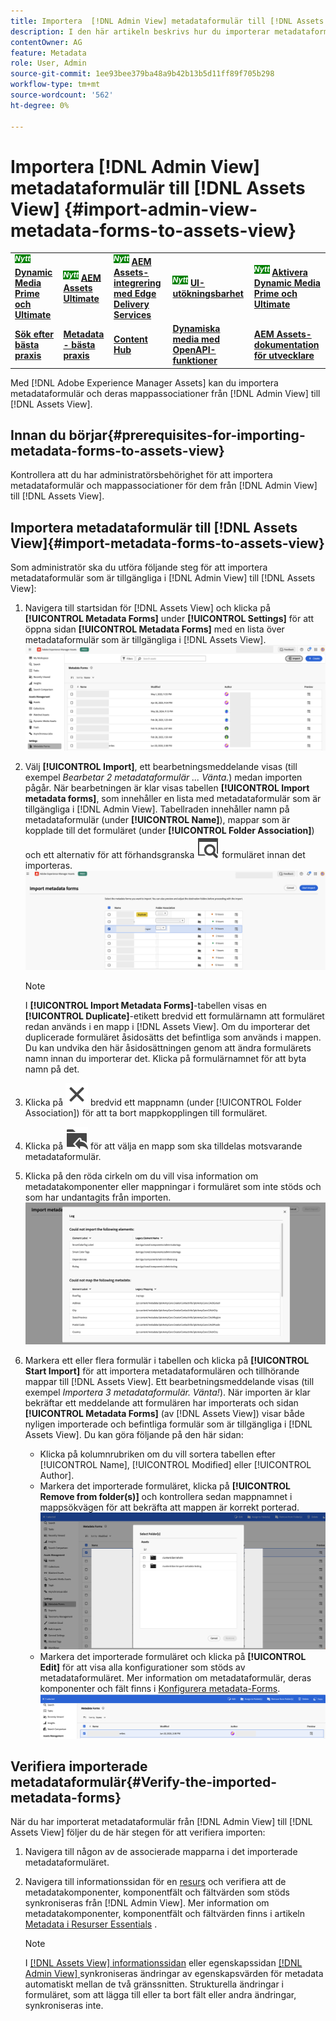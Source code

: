 ```yaml
---
title: Importera  [!DNL Admin View] metadataformulär till [!DNL Assets View]
description: I den här artikeln beskrivs hur du importerar metadataformuläret som finns i  [!DNL Admin View] till [!DNL Assets View]
contentOwner: AG
feature: Metadata
role: User, Admin
source-git-commit: 1ee93bee379ba48a9b42b13b5d11ff89f705b298
workflow-type: tm+mt
source-wordcount: '562'
ht-degree: 0%

---
```



# Importera [!DNL Admin View] metadataformulär till [!DNL Assets View] {#import-admin-view-metadata-forms-to-assets-view}

<table>
    <tr>
        <td>
            <sup style= "background-color:#008000; color:#FFFFFF; font-weight:bold"><i>Nytt</i></sup> <a href="/help/assets/dynamic-media/dm-prime-ultimate.md"><b>Dynamic Media Prime och Ultimate</b></a>
        </td>
        <td>
            <sup style= "background-color:#008000; color:#FFFFFF; font-weight:bold"><i>Nytt</i></sup> <a href="/help/assets/assets-ultimate-overview.md"><b>AEM Assets Ultimate</b></a>
        </td>
        <td>
            <sup style= "background-color:#008000; color:#FFFFFF; font-weight:bold"><i>Nytt</i></sup> <a href="/help/assets/integrate-aem-assets-edge-delivery-services.md"><b>AEM Assets-integrering med Edge Delivery Services</b></a>
        </td>
        <td>
            <sup style= "background-color:#008000; color:#FFFFFF; font-weight:bold"><i>Nytt</i></sup> <a href="/help/assets/aem-assets-view-ui-extensibility.md"><b>UI-utökningsbarhet</b></a>
        </td>
          <td>
            <sup style= "background-color:#008000; color:#FFFFFF; font-weight:bold"><i>Nytt</i></sup> <a href="/help/assets/dynamic-media/enable-dynamic-media-prime-and-ultimate.md"><b>Aktivera Dynamic Media Prime och Ultimate</b></a>
        </td>
    </tr>
    <tr>
        <td>
            <a href="/help/assets/search-best-practices.md"><b>Sök efter bästa praxis</b></a>
        </td>
        <td>
            <a href="/help/assets/metadata-best-practices.md"><b>Metadata - bästa praxis</b></a>
        </td>
        <td>
            <a href="/help/assets/product-overview.md"><b>Content Hub</b></a>
        </td>
        <td>
            <a href="/help/assets/dynamic-media-open-apis-overview.md"><b>Dynamiska media med OpenAPI-funktioner</b></a>
        </td>
        <td>
            <a href="https://developer.adobe.com/experience-cloud/experience-manager-apis/"><b>AEM Assets-dokumentation för utvecklare</b></a>
        </td>
    </tr>
</table>

Med [!DNL Adobe Experience Manager Assets] kan du importera metadataformulär och deras mappassociationer från [!DNL Admin View] till [!DNL Assets View].

## Innan du börjar{#prerequisites-for-importing-metadata-forms-to-assets-view}

Kontrollera att du har administratörsbehörighet för att importera metadataformulär och mappassociationer för dem från [!DNL Admin View] till [!DNL Assets View].

## Importera metadataformulär till [!DNL Assets View]{#import-metadata-forms-to-assets-view}

Som administratör ska du utföra följande steg för att importera metadataformulär som är tillgängliga i [!DNL Admin View] till [!DNL Assets View]:

1. Navigera till startsidan för [!DNL Assets View] och klicka på **[!UICONTROL  Metadata Forms]** under **[!UICONTROL Settings]** för att öppna sidan **[!UICONTROL Metadata Forms]** med en lista över metadataformulär som är tillgängliga i [!DNL Assets View].
   ![sida med metadataformulär](/help/assets/assets/metadata-forms-page.png)
1. Välj **[!UICONTROL Import]**, ett bearbetningsmeddelande visas (till exempel *Bearbetar 2 metadataformulär ... Vänta.*) medan importen pågår. När bearbetningen är klar visas tabellen **[!UICONTROL Import metadata forms]**, som innehåller en lista med metadataformulär som är tillgängliga i [!DNL Admin View]. Tabellraden innehåller namn på metadataformulär (under **[!UICONTROL Name]**), mappar som är kopplade till det formuläret (under **[!UICONTROL Folder Association]**) och ett alternativ för att förhandsgranska ![förhandsgranska](/help/assets/assets/Preview.svg) formuläret innan det importeras.
   ![Importera Forms-metadatasida](/help/assets/assets/import-metadata-forms-page.png)

   >[!NOTE]
   > 
   > I **[!UICONTROL Import Metadata Forms]**-tabellen visas en **[!UICONTROL Duplicate]**-etikett bredvid ett formulärnamn att formuläret redan används i en mapp i [!DNL Assets View]. Om du importerar det duplicerade formuläret åsidosätts det befintliga som används i mappen. Du kan undvika den här åsidosättningen genom att ändra formulärets namn innan du importerar det. Klicka på formulärnamnet för att byta namn på det.
1. Klicka på ![välj mapp](/help/assets/assets/x.svg) bredvid ett mappnamn (under [!UICONTROL Folder Association]) för att ta bort mappkopplingen till formuläret.
1. Klicka på ![välj mapp](/help/assets/assets/add-to-folder.svg) för att välja en mapp som ska tilldelas motsvarande metadataformulär.
1. Klicka på den röda cirkeln om du vill visa information om metadatakomponenter eller mappningar i formuläret som inte stöds och som har undantagits från importen.
   ![Importera Forms-metadatasida](/help/assets/assets/unsupported-import-elements.png)
1. Markera ett eller flera formulär i tabellen och klicka på **[!UICONTROL Start Import]** för att importera metadataformulären och tillhörande mappar till [!DNL Assets View]. Ett bearbetningsmeddelande visas (till exempel *Importera 3 metadataformulär. Vänta!*). När importen är klar bekräftar ett meddelande att formulären har importerats och sidan **[!UICONTROL Metadata Forms]** (av [!DNL Assets View]) visar både nyligen importerade och befintliga formulär som är tillgängliga i [!DNL Assets View]. Du kan göra följande på den här sidan:
   * Klicka på kolumnrubriken om du vill sortera tabellen efter [!UICONTROL Name], [!UICONTROL Modified] eller [!UICONTROL Author].
   * Markera det importerade formuläret, klicka på **[!UICONTROL Remove from folder(s)]** och kontrollera sedan mappnamnet i mappsökvägen för att bekräfta att mappen är korrekt porterad.
     ![verifiera sidan med metadataformulär](/help/assets/assets/confirm-ported-folder.png)
   * Markera det importerade formuläret och klicka på **[!UICONTROL Edit]** för att visa alla konfigurationer som stöds av metadataformuläret. Mer information om metadataformulär, deras komponenter och fält finns i [Konfigurera metadata-Forms](https://experienceleague.adobe.com/en/docs/experience-manager-assets-essentials/help/metadata#metadata-forms).
     ![verifiera sidan med metadataformulär](/help/assets/assets/verify-metadata-forms-page.png)

## Verifiera importerade metadataformulär{#Verify-the-imported-metadata-forms}

När du har importerat metadataformulär från [!DNL Admin View] till [!DNL Assets View] följer du de här stegen för att verifiera importen:

1. Navigera till någon av de associerade mapparna i det importerade metadataformuläret.
1. Navigera till informationssidan för en [resurs](/help/assets/navigate-assets-view.md#preview-assets) och verifiera att de metadatakomponenter, komponentfält och fältvärden som stöds synkroniseras från [!DNL Admin View]. Mer information om metadatakomponenter, komponentfält och fältvärden finns i artikeln [Metadata i Resurser Essentials](https://experienceleague.adobe.com/en/docs/experience-manager-assets-essentials/help/metadata) .

   >[!NOTE]
   >
   > I [[!DNL Assets View] informationssidan](https://experienceleague.adobe.com/en/docs/experience-manager-cloud-service/content/assets/assets-view/metadata-assets-view#metadata-forms) eller egenskapssidan [[!DNL Admin View] ](https://experienceleague.adobe.com/en/docs/experience-manager-65/content/assets/administer/metadata-schemas) synkroniseras ändringar av egenskapsvärden för metadata automatiskt mellan de två gränssnitten. Strukturella ändringar i formuläret, som att lägga till eller ta bort fält eller andra ändringar, synkroniseras inte.